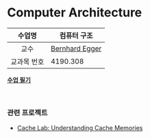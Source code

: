 Computer Architecture
========

수업명 | 컴퓨터 구조
:----:|----
교수 | [Bernhard Egger](http://csap.snu.ac.kr/members/bernhard)
교과목 번호 | 4190.308

**[수업 필기](note.md)**

<br>

### 관련 프로젝트
- [Cache Lab: Understanding Cache Memories](https://github.com/simnalamburt/snucse.cachelab2)
